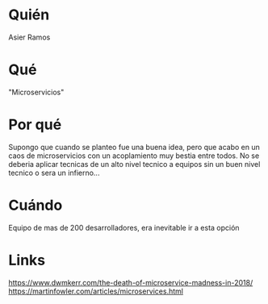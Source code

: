 # Quién
Asier Ramos

# Qué
"Microservicios"

# Por qué
Supongo que cuando se planteo fue una buena idea, pero que acabo en un caos de microservicios con un acoplamiento muy bestia entre todos. No se deberia aplicar tecnicas de un alto nivel tecnico a equipos sin un buen nivel tecnico o sera un infierno...

# Cuándo
Equipo de mas de 200 desarrolladores, era inevitable ir a esta opción

# Links
https://www.dwmkerr.com/the-death-of-microservice-madness-in-2018/
https://martinfowler.com/articles/microservices.html

